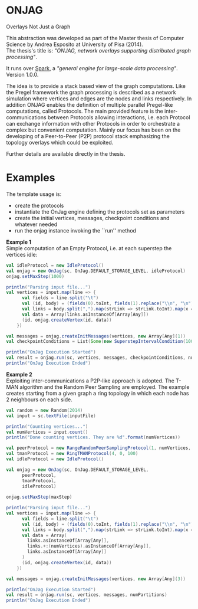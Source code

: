 ONJAG
=====

Overlays Not Just a Graph

This abstraction was developed as part of the Master thesis of Computer Science by Andrea Esposito at University of Pisa (2014). <br/>
The thesis's title is: <i>"ONJAG, network overlays supporting distributed graph processing"</i>.

It runs over <a href="https://github.com/apache/spark">Spark</a>, a <i>"general engine for large-scale data processing"</i>. Version 1.0.0.

The idea is to provide a stack based view of the graph computations. Like the Pregel framework the graph processing is described as a network simulation where vertices and edges are the nodes and links respectively. In addition ONJAG enables the definition of multiple parallel Pregel-like computations, called Protocols. The main provided feature is the inter-communications between Protocols allowing interactions, i.e. each Protocol can exchange information with other Protocols in order to orchestrate a complex but convenient computation. Mainly our focus has been on the developing of a Peer-to-Peer (P2P) protocol stack emphasizing the topology overlays which could be exploited.

Further details are available directly in the thesis.

Examples
=====

The template usage is:
- create the protocols
- instantiate the OnJag engine defining the protocols set as parameters
- create the initial vertices, messages, checkpoint conditions and whatever needed
- run the onjag instance invoking the ``run'' method

**Example 1**<br/>
Simple computation of an Empty Protocol, i.e. at each superstep the vertices idle:
```scala
val idleProtocol = new IdleProtocol()
val onjag = new OnJag(sc, OnJag.DEFAULT_STORAGE_LEVEL, idleProtocol)
onjag.setMaxStep(1000)

println("Parsing input file...")
val vertices = input.map(line => {
      val fields = line.split("\t")
      val (id, body) = (fields(0).toInt, fields(1).replace("\\n", "\n"))
      val links = body.split(",").map(strLink => strLink.toInt).map(x => x.asInstanceOf[Any])
      val data = Array(links.asInstanceOf[Array[Any]])
      (id, onjag.createVertex(id, data))
    })

val messages = onjag.createInitMessages(vertices, new Array[Any](1))
val checkpointConditions = List(Some(new SuperstepIntervalCondition(100)))

println("OnJag Execution Started")
val result = onjag.run(sc, vertices, messages, checkpointConditions, numPartitions)
println("OnJag Execution Ended")
```

**Example 2**<br/>
Exploiting inter-communications a P2P-like approach is adopted. The T-MAN algorithm and the Random Peer Sampling are employed. The example creates starting from a given graph a ring topology in which each node has 2 neighbours on each side.
```scala
val random = new Random(2014)
val input = sc.textFile(inputFile)

println("Counting vertices...")
val numVertices = input.count()
println("Done counting vertices. They are %d".format(numVertices))

val peerProtocol = new RangeRandomPeerSamplingProtocol(1, numVertices, random.nextLong())
val tmanProtocol = new RingTMANProtocol(4, 0, 100)
val idleProtocol = new IdleProtocol()

val onjag = new OnJag(sc, OnJag.DEFAULT_STORAGE_LEVEL,
      peerProtocol,
      tmanProtocol,
      idleProtocol)
      
onjag.setMaxStep(maxStep)

println("Parsing input file...")
val vertices = input.map(line => {
      val fields = line.split("\t")
      val (id, body) = (fields(0).toInt, fields(1).replace("\\n", "\n"))
      val links = body.split(",").map(strLink => strLink.toInt).map(x => x.asInstanceOf[Any])
      val data = Array(
        links.asInstanceOf[Array[Any]],
        links.+:(numVertices).asInstanceOf[Array[Any]],
        links.asInstanceOf[Array[Any]]
      )
      (id, onjag.createVertex(id, data))
    })

val messages = onjag.createInitMessages(vertices, new Array[Any](3))

println("OnJag Execution Started")
val result = onjag.run(sc, vertices, messages, numPartitions)
println("OnJag Execution Ended")
```
